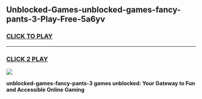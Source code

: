 
## Unblocked-Games-unblocked-games-fancy-pants-3-Play-Free-5a6yv
<h3>
<a href="https://premium76.site?title=unblocked-games-fancy-pants-3&ref=10A">CLICK TO PLAY</a></h3>
<hr>

<h3>
<a href="https://premium76.site?title=unblocked-games-fancy-pants-3&ref=10A">CLICK 2 PLAY</a>
  
</h3>

<a href="https://premium76.site?title=unblocked-games-fancy-pants-3&ref=10A"><img src="https://clearcache.store/games.png"></a>


**unblocked-games-fancy-pants-3 games unblocked: Your Gateway to Fun and Accessible Online Gaming**

